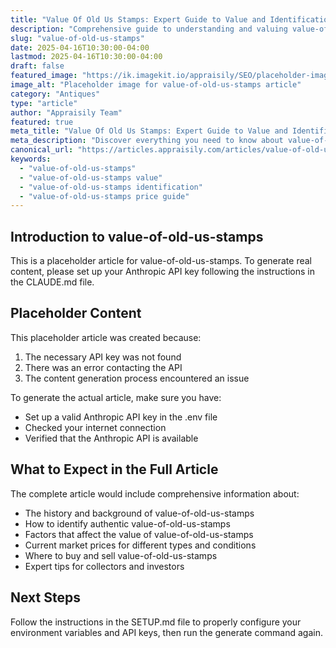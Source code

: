 ```yaml
---
title: "Value Of Old Us Stamps: Expert Guide to Value and Identification"
description: "Comprehensive guide to understanding and valuing value-of-old-us-stamps. Learn about identification, pricing factors, and where to sell."
slug: "value-of-old-us-stamps"
date: 2025-04-16T10:30:00-04:00
lastmod: 2025-04-16T10:30:00-04:00
draft: false
featured_image: "https://ik.imagekit.io/appraisily/SEO/placeholder-image.jpg"
image_alt: "Placeholder image for value-of-old-us-stamps article"
category: "Antiques"
type: "article"
author: "Appraisily Team"
featured: true
meta_title: "Value Of Old Us Stamps: Expert Guide to Value and Identification | Expert Guide"
meta_description: "Discover everything you need to know about value-of-old-us-stamps in this comprehensive guide. Expert tips on identification, valuation, and where to sell."
canonical_url: "https://articles.appraisily.com/articles/value-of-old-us-stamps"
keywords:
  - "value-of-old-us-stamps"
  - "value-of-old-us-stamps value"
  - "value-of-old-us-stamps identification"
  - "value-of-old-us-stamps price guide"
---
```


## Introduction to value-of-old-us-stamps

This is a placeholder article for value-of-old-us-stamps. To generate real content, please set up your Anthropic API key following the instructions in the CLAUDE.md file.

## Placeholder Content

This placeholder article was created because:

1. The necessary API key was not found
2. There was an error contacting the API
3. The content generation process encountered an issue

To generate the actual article, make sure you have:

- Set up a valid Anthropic API key in the .env file
- Checked your internet connection
- Verified that the Anthropic API is available

## What to Expect in the Full Article

The complete article would include comprehensive information about:

- The history and background of value-of-old-us-stamps
- How to identify authentic value-of-old-us-stamps
- Factors that affect the value of value-of-old-us-stamps
- Current market prices for different types and conditions
- Where to buy and sell value-of-old-us-stamps
- Expert tips for collectors and investors

## Next Steps

Follow the instructions in the SETUP.md file to properly configure your environment variables and API keys, then run the generate command again.
